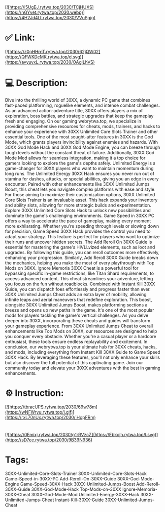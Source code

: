 [![https://I5UgEJ.rytwa.top/2030/TCjHUXS](https://nGYvet.rytwa.top/2030.webp)](https://4H2Jd4Lt.rytwa.top/2030/VVuPgjg)
# ✅ Link:
[![https://z0pHHrnT.rytwa.top/2030/62jQW02](https://QFWKDcMK.rytwa.top/d.svg)](https://avyuvxL.rytwa.top/2030/OAglLhVS)
# 💻 Description:
Dive into the thrilling world of 30XX, a dynamic PC game that combines fast-paced platforming, roguelike elements, and intense combat challenges. As an advanced action-adventure title, 30XX offers players a mix of exploration, boss battles, and strategic upgrades that keep the gameplay fresh and engaging. On our gaming webrytwa.top, we specialize in providing comprehensive resources for cheats, mods, trainers, and hacks to enhance your experience with 30XX Unlimited Core Slots Trainer and other essential tools.
One of the most sought-after features in 30XX is the God Mode, which grants players invincibility against enemies and hazards. With 30XX God Mode Hack and 30XX God Mode Engine, you can breeze through tough levels without the constant threat of failure. Additionally, 30XX God Mode Mod allows for seamless integration, making it a top choice for gamers looking to explore the game's depths safely.
Unlimited Energy is a game-changer for 30XX players who want to maintain momentum during long runs. The Unlimited Energy 30XX Hack ensures you never run out of stamina for dashes, attacks, or special abilities, giving you an edge in every encounter. Paired with other enhancements like 30XX Unlimited Jumps Boost, this cheat lets you navigate complex platforms with ease and style.
For those aiming to maximize their customization options, 30XX Unlimited Core Slots Trainer is an invaluable asset. This hack expands your inventory and ability slots, allowing for more strategic builds and experimentation. Explore 30XX Unlimited Core Slots Hack to unlock new possibilities and dominate the game's challenging environments.
Game Speed in 30XX PC offers a way to accelerate the pace of gameplay, making every moment more exhilarating. Whether you're speeding through levels or slowing down for precision, Game Speed 30XX Hack provides the control you need to adapt your strategy. This feature is perfect for players who want to optimize their runs and uncover hidden secrets.
The Add Reroll On 30XX Guide is essential for mastering the game's HlVLLvized elements, such as loot and upgrades. By following this guide, you can reroll outcomes more effectively, enhancing your progression. Similarly, Add Reroll 30XX Guide breaks down the mechanics, helping you make the most of every playthrough with Top Mods on 30XX.
Ignore Memoria 30XX Cheat is a powerful tool for bypassing specific in-game restrictions, like Titan Shard requirements, to access advanced content. This cheat streamlines your adventure, letting you focus on the fun without roadblocks. Combined with Instant Kill 30XX Guide, you can dispatch foes effortlessly and progress faster than ever.
30XX Unlimited Jumps Cheat adds an extra layer of mobility, allowing infinite leaps and aerial maneuvers that redefine exploration. This boost, alongside 30XX Unlimited Jumps Boost, makes platforming sections a breeze and opens up new paths in the game. It's one of the most popular mods for players tackling the game's vertical challenges.
As you delve deeper into 30XX, incorporating these cheats and guides will transform your gameplay experience. From 30XX Unlimited Jumps Cheat to overall enhancements like Top Mods on 30XX, our resources are designed to help you conquer every obstacle. Whether you're a casual player or a hardcore enthusiast, these tools ensure endless replayability and excitement.
In conclusion, our webrytwa.top is your ultimate hub for 30XX cheats, hacks, and mods, including everything from Instant Kill 30XX Guide to Game Speed 30XX Hack. By leveraging these features, you'll not only enhance your skills but also discover the full potential of this captivating game. Join our community today and elevate your 30XX adventures with the best in gaming enhancements.

# ⚙️ Instruction:
[![https://tbracUPS.rytwa.top/2030/69w78m](https://wNFWryu.rytwa.top/i.gif)](https://rxL70nUx.rytwa.top/2030/iHopFRm)
#
[![https://0Emixj.rytwa.top/2030/g1rRVzcZ](https://Ebkojh.rytwa.top/l.svg)](https://sD7ee.rytwa.top/2030/9B39N936)
# Tags:
30XX-Unlimited-Core-Slots-Trainer 30XX-Unlimited-Core-Slots-Hack Game-Speed-in-30XX-PC Add-Reroll-On-30XX-Guide 30XX-God-Mode-Engine Game-Speed-30XX-Hack 30XX-Unlimited-Jumps-Boost Add-Reroll-30XX-Guide 30XX-God-Mode-Hack Top-Mods-on-30XX Ignore-Memoria-30XX-Cheat 30XX-God-Mode-Mod Unlimited-Energy-30XX-Hack 30XX-Unlimited-Jumps-Cheat Instant-Kill-30XX-Guide 30XX-Unlimited-Jumps-Cheat





